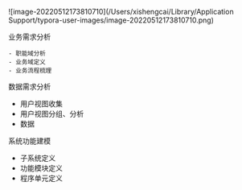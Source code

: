 ![image-20220512173810710](/Users/xishengcai/Library/Application Support/typora-user-images/image-20220512173810710.png)

业务需求分析

	- 职能域分析
	- 业务域定义
	- 业务流程梳理

数据需求分析

- 用户视图收集
- 用户视图分组、分析
- 数据

系统功能建模

- 子系统定义
- 功能模块定义
- 程序单元定义